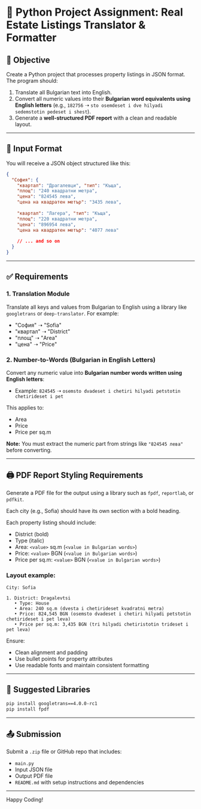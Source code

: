 
# 📝 Python Project Assignment: Real Estate Listings Translator & Formatter

## 🎯 Objective
Create a Python project that processes property listings in JSON format. The program should:

1. Translate all Bulgarian text into English.
2. Convert all numeric values into their **Bulgarian word equivalents using English letters** (e.g., `182756` ➝ `sto osemdeset i dve hilyadi sedemstotin pedeset i shest`).
3. Generate a **well-structured PDF report** with a clean and readable layout.

---

## 📂 Input Format

You will receive a JSON object structured like this:

```json
{
  "София": {
    "квартал": "Драгалевци", "тип": "Къща",
    "площ": "240 квадратни метра",
    "цена": "824545 лева",
    "цена на квадратен метър": "3435 лева",
    
    "квартал": "Лагера", "тип": "Къща",
    "площ": "220 квадратни метра",
    "цена": "896954 лева",
    "цена на квадратен метър": "4077 лева"
    
    // ... and so on
  }
}
```

---

## ✅ Requirements

### 1. Translation Module
Translate all keys and values from Bulgarian to English using a library like `googletrans` or `deep-translator`. For example:
- "София" ➝ "Sofia"
- "квартал" ➝ "District"
- "площ" ➝ "Area"
- "цена" ➝ "Price"

### 2. Number-to-Words (Bulgarian in English Letters)
Convert any numeric value into **Bulgarian number words written using English letters**:
- Example: `824545` ➝ `osemsto dvadeset i chetiri hilyadi petstotin chetirideset i pet`

This applies to:
- Area
- Price
- Price per sq.m

**Note:** You must extract the numeric part from strings like `"824545 лева"` before converting.

---

## 🖨️ PDF Report Styling Requirements

Generate a PDF file for the output using a library such as `fpdf`, `reportlab`, or `pdfkit`.

Each city (e.g., Sofia) should have its own section with a bold heading.

Each property listing should include:
- District (bold)
- Type (italic)
- Area: `<value>` sq.m (`<value in Bulgarian words>`)
- Price: `<value>` BGN (`<value in Bulgarian words>`)
- Price per sq.m: `<value>` BGN (`<value in Bulgarian words>`)

### Layout example:

```
City: Sofia

1. District: Dragalevtsi
   • Type: House
   • Area: 240 sq.m (dvesta i chetirideset kvadratni metra)
   • Price: 824,545 BGN (osemsto dvadeset i chetiri hilyadi petstotin chetirideset i pet leva)
   • Price per sq.m: 3,435 BGN (tri hilyadi chetiristotin trideset i pet leva)
```

Ensure:
- Clean alignment and padding
- Use bullet points for property attributes
- Use readable fonts and maintain consistent formatting

---

## 🔧 Suggested Libraries

```bash
pip install googletrans==4.0.0-rc1
pip install fpdf
```

---

## 📤 Submission

Submit a `.zip` file or GitHub repo that includes:
- `main.py`
- Input JSON file
- Output PDF file
- `README.md` with setup instructions and dependencies

---

Happy Coding!
